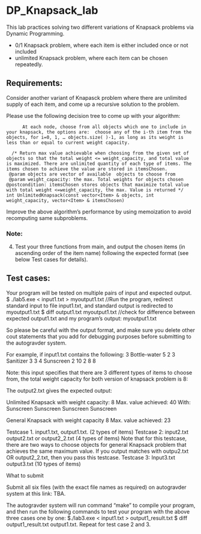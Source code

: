 # DP_Knapsack_lab

This lab practices solving two different variations of Knapsack problems via Dynamic Programming.
 * 0/1 Knapsack problem, where each item is either included once or not included
 * unlimited Knapsack problem, where each item can be chosen repeatedly.


## Requirements:


Consider another variant of Knapasck problem where there are unlimited supply of each item, and come up a recursive solution to the problem. 

   Please use the following decision tree to come up with your algorithm: 
```
      At each node, choose from all objects which one to include in your knapsack, the options are:  choose any of the i-th item from the objects, for i=0, 1, … objects.size( )-1, as long as its weight is less than or equal to current weight capacity.
```
``` 
  /* Return max value achievable when choosing from the given set of objects so that the total weight <= weight_capacity, and total value is maximized. There are unlimited quantity of each type of items. The items chosen to achieve the value are stored in itemsChosen. 
 @param objects are vector of available  objects to choose from 
 @param weight_capacity: the max. Total weights for objects chosen    
@postcondition: itemsChosen stores objects that maximize total value with total weight <=weight_capacity, the max. Value is returned */
int UnlimitedKnapsack(const vector<Item> & objects, int weight_capacity, vector<Item> & itemsChosen)
```

Improve the above algorithm’s performance by using memoization to avoid recomputing same subproblems. 

### Note: 


4.  Test your three functions from main, and output the chosen items (in ascending order of the item name) following the expected format (see below Test cases for details).
   


## Test cases:

 Your program will be tested on multiple pairs of input and expected output. 
  $ ./lab5.exe < input1.txt > myoutput1.txt  //Run the program, redirect standard input to file input1.txt, and standard output is redirected to myoutput1.txt 
  $ diff output1.txt myoutput1.txt   //check for difference between expected output1.txt and my program’s output: myoutput1.txt 
 
So please be careful with the output format, and make sure you delete other cout statements that you add for debugging purposes before submitting to the autogravder system.

For example,  if input1.txt contains the following: 
3
Bottle-water 5 2 3 
Sanitizer 3 3 4
Sunscreen 2 10 2 
8
8

Note: this input specifies that there are 3 different types of items to choose from, the total weight capacity for both version of knapsack problem is 8: 


The output2.txt gives the expected output:

Unlimited Knapsack with weight capacity: 8
Max. value achieved: 40
With: Sunscreen Sunscreen Sunscreen Sunscreen 

General Knapsack with weight capacity 8
Max. value achieved: 23


Testcase 1.  input1.txt, output1.txt.  (2 types of items) 
Testcase 2: input2.txt output2.txt  or output2_2.txt  (4 types of items) 
  Note that for this testcase, there are two ways to choose objects for general Knapsack problem that achieves the same maximum value. If you output matches with outpu2.txt OR output2_2.txt, then you pass this testcase. 
Testcase 3: Input3.txt output3.txt  (10 types of items)

What to submit 

Submit all six files (with the exact file names as required) on autogravder system at this link: TBA.

The autogravder system will run command “make” to compile your program, and then run the following commands to test your program with the above three cases one by one: 
$./lab3.exe < input1.txt > output1_result.txt 
$ diff output1_result.txt output1.txt. 
Repeat for test case 2 and 3. 
